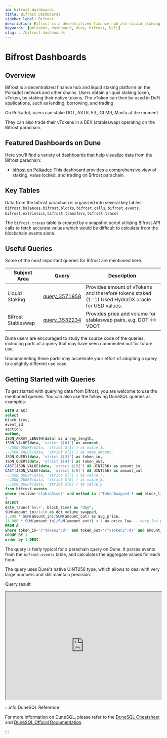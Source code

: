 ```yaml
---
id: bifrost-dashboards
title: Bifrost Dashboards
sidebar_label: Bifrost
description: Bifrost is a decentralized finance hub and liquid staking platform.
keywords: [polkadot, dashboard, dune, bifrost, DeFi]
slug: ../bifrost-dashboards
---
```


# Bifrost Dashboards

## Overview

Bifrost is a decentralized finance hub and liquid staking platform on the Polkadot network and other
chains. Users obtain a liquid staking token, vToken, by staking their native tokens. The vToken can
then be used in DeFi applications, such as lending, borrowing, and trading.

On Polkadot, users can stake DOT, ASTR, FIL, GLMR, Manta at the moment.

They can also trade their vTokens in a DEX (stableswap) operating on the Bifrost parachain.

## Featured Dashboards on Dune

Here you'll find a variety of dashboards that help visualize data from the Bifrost parachain:

- [bifrost on Polkadot](https://dune.com/substrate/bifrost): This dashboard provides a comprehensive
  view of staking, value locked, and trading on Bifrost parachain.

## Key Tables

Data from the bifrost parachain is organized into several key tables: `bifrost.balances`,
`bifrost.blocks`, `bifrost.calls`, `bifrost.events`, `bifrost.extrinsics`, `bifrost.transfers`,
`bifrost.traces`

The `bifrost.traces` table is created by a snapshot script utilizing Bifrost API calls to fetch
accurate values which would be difficult to calculate from the blockchain events alone.

## Useful Queries

Some of the most important queries for Bifrost are mentioned here.

| Subject Area       | Query                                             | Description                                                                                      |
| ------------------ | ------------------------------------------------- | ------------------------------------------------------------------------------------------------ |
| Liquid Staking     | [query_3571958](https://dune.com/queries/3571958) | Provides amount of vTokens and therefore tokens staked (1=1) Used HydraDX oracle for USD values. |
| Bifrost Stableswap | [query_3532234](https://dune.com/queries/3532234) | Provides price and volume for stableswap pairs, e.g. DOT <-> VDOT                                |

Dune users are encouraged to study the source code of the queries, including parts of a query that
may have been commented out for future use.

Uncommenting these parts may accelerate your effort of adopting a query to a slightly different use
case.

## Getting Started with Queries

To get started with querying data from Bifrost, you are welcome to use the mentioned queries. You
can also use the following DuneSQL queries as examples:

```sql title="Bifrost Loan Market Data" showLineNumbers
WITH A AS(
select
block_time,
event_id,
section,
method,
JSON_ARRAY_LENGTH(data) as array_length,
JSON_VALUE(data, 'strict $[0]') as account,
--JSON_QUERY(data, 'strict $[1]') as value_1,
--JSON_VALUE(data, 'strict $[2]') as some_amount,
JSON_QUERY(data, 'strict $[3]') as token_in,
JSON_QUERY(data, 'strict $[4]') as token_out,
CAST(JSON_VALUE(data, 'strict $[5]') AS UINT256) as amount_in,
CAST(JSON_VALUE(data, 'strict $[9]') AS UINT256) as amount_out
--JSON_QUERY(data, 'strict $[7]') as value_7,
--JSON_QUERY(data, 'strict $[8]') as value_8,
--JSON_QUERY(data, 'strict $[9]') as value_9
from bifrost.events
where section='stableAsset' and method in ('TokenSwapped') and block_time > TIMESTAMP '2024-05-01'
)
SELECT
date_trunc('hour', block_time) as "day",
SUM(amount_in)/1e10 as dot_volume_swapped,
1.000 * SUM(amount_in)/SUM(amount_out) as avg_price,
(1.000 * SUM(amount_in)/SUM(amount_out)) < 1 as price_low -- very low prices
FROM A
where token_in='{"token2":0}' and token_out='{"vToken2":0}' and amount_out>0 and block_time > TIMESTAMP '2024-05-01'
GROUP BY 1
order by 1 DESC

```

The query is fairly typical for a parachain query on Dune. It parses events from the
`bifrost.events` table, and calculates the aggregate values for each hour.

The query uses Dune's native UINT256 type, which allows to deal with very large numbers and still
maintain precision.

Query result:

<iframe src="https://dune.com/embeds/3532234/5941878/" height="350" width="100%"></iframe>

:::info DuneSQL Reference

For more information on DuneSQL, please refer to the [DuneSQL Cheatsheet](../dunesql-cheatsheet.md)
and
[DuneSQL Official Documentation](https://docs.dune.com/query-engine/Functions-and-operators/index).

:::
